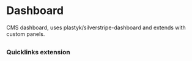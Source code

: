 # Dashboard

CMS dashboard, uses plastyk/silverstripe-dashboard and extends with custom panels.

## 

### Quicklinks extension
